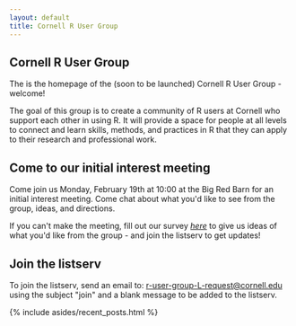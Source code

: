 ```yaml
---
layout: default
title: Cornell R User Group
---
```


<article class="row">
  <section class="small-12 large-8 columns page-content" markdown="1">

## Cornell R User Group

The is the homepage of the (soon to be launched) Cornell R User Group - welcome!

The goal of this group is to create a community of R users at Cornell who support each other in using R. It will provide a space for people at all levels to connect and learn skills, methods, and practices in R that they can apply to their research and professional work.

## Come to our initial interest meeting

Come join us Monday, February 19th at 10:00 at the Big Red Barn for an initial interest meeting. Come chat about what you'd like to see from the group, ideas, and directions.

If you can't make the meeting, fill out our survey *[here](https://cornell.ca1.qualtrics.com/jfe/form/SV_dpAUJMX34Vk0Vwi)* to give us ideas of what you'd like from the group - and join the listserv to get updates!

## Join the listserv

To join the listserv, send an email to: r-user-group-L-request@cornell.edu using the subject "join" and a blank message to be added to the listserv.

</section>
    {% include asides/recent_posts.html %}
</article>

<!--Welcome to the Davis R Users' Group (D-RUG)!  We are a community of R-Users at UC Davis who support each other in using [R](https://cran.r-project.org/) for science and research. Our focus is providing a space for any/all levels to learn from each other. 

 - **Currently we have weekly work sessions every Wednesday from 12pm-2pm** 
  - While we intend to prioritize in-person attendance, there will be a Zoom link in the weekly announcements for people who wish to join remotely
  - **Join the group listserv [here](https://groups.google.com/d/forum/davis-rug) to get the Zoom link and weekly reminders**
 - Please see our online forum/discourse site (<a href="https://d-rug.discourse.group/" target="_blank">Discourse</a>), it's a friendly place to post R-related questions, or search for ones that have already been asked!

We have no TAs---just mutual support from folks working on/in R and related topics. A group of D-RUG coordinators help organize and schedule work sessions and presentations. We usually have a few presentations each quarter on a wide range of R topics, from methods, best practices, new packages, or simply for folks to get feedback on their projects. Let us know if you're interested!

## Join the (e)Mailing List

**Join the group listserv [here](https://groups.google.com/d/forum/davis-rug)**. The mailing list is an online supplement to our in-person work sessions. It's our way to post jobs, workshops, etc. If you want to send a message out, let us know!

## Meetings

Meetings are at 360 Shields Library (the Data Lab Space on the third floor of Shields Library, [see these directions and map](http://ds.lib.ucdavis.edu/dsl-location/). We will be following all UC Davis protocols, please see [Campus Ready](https://campusready.ucdavis.edu) for more details.
 
Please come join us, and check the [**calendar**](https://d-rug.github.io/calendar.html) for potential upcoming presentations and workshops!

### D-RUG Coordinators

Our current D-RUG Coordinators are:

 - Wesley Brooks [email](wbrooks@ucdavis.edu)
 - Christine Parisek [email](caparisek@ucdavis.edu)
 - Liza Wood [email](belwood@ucdavis.edu)
 - Ashley Grupenhoff [email](agrupenhoff@ucdavis.edu)
 - Tara Pozzi [email](tbpozzi@ucdavis.edu)

If you are interested in helping out, please let us know, any/all are welcome, and we are all volunteers.

## Use the resources on this site

We've compiled a list of resources to help you get started using R and find answers to your questions. Our "[Getting Started](https://d-rug.github.io/getting-started.html)" link has some basic info about installing and learning about R. We maintain a question-and-answer forum at the "[Discourse Forum](https://d-rug.discourse.group)" link, and our "[Blog](https://d-rug.github.io/blog/)" is a good resource for the topics that we've discussed in our meetings.

-->


